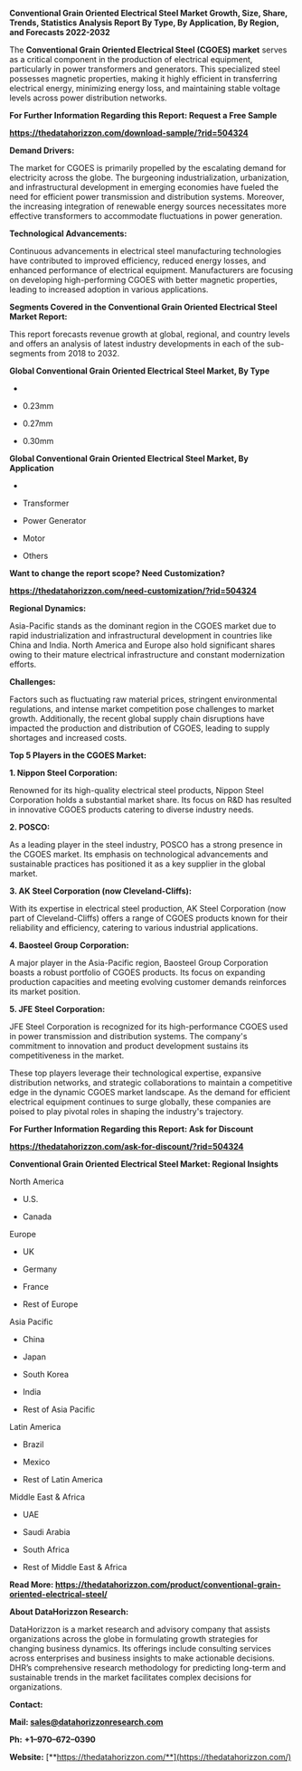 **Conventional Grain Oriented Electrical Steel Market Growth, Size,
Share, Trends, Statistics Analysis Report By Type, By Application, By
Region, and Forecasts 2022-2032**

The **Conventional Grain Oriented Electrical Steel (CGOES) market**
serves as a critical component in the production of electrical
equipment, particularly in power transformers and generators. This
specialized steel possesses magnetic properties, making it highly
efficient in transferring electrical energy, minimizing energy loss, and
maintaining stable voltage levels across power distribution networks.

**For Further Information Regarding this Report: Request a Free Sample**

**<https://thedatahorizzon.com/download-sample/?rid=504324>**

**Demand Drivers:**

The market for CGOES is primarily propelled by the escalating demand for
electricity across the globe. The burgeoning industrialization,
urbanization, and infrastructural development in emerging economies have
fueled the need for efficient power transmission and distribution
systems. Moreover, the increasing integration of renewable energy
sources necessitates more effective transformers to accommodate
fluctuations in power generation.

**Technological Advancements:**

Continuous advancements in electrical steel manufacturing technologies
have contributed to improved efficiency, reduced energy losses, and
enhanced performance of electrical equipment. Manufacturers are focusing
on developing high-performing CGOES with better magnetic properties,
leading to increased adoption in various applications.

**Segments Covered in the Conventional Grain Oriented Electrical Steel
Market Report:**

This report forecasts revenue growth at global, regional, and country
levels and offers an analysis of latest industry developments in each of
the sub-segments from 2018 to 2032.

**Global Conventional Grain Oriented Electrical Steel Market, By Type**

-   

-   0.23mm

-   0.27mm

-   0.30mm

**Global Conventional Grain Oriented Electrical Steel Market, By
Application**

-   

-   Transformer

-   Power Generator

-   Motor

-   Others

**Want to change the report scope? Need Customization?**

**<https://thedatahorizzon.com/need-customization/?rid=504324>**

**Regional Dynamics:**

Asia-Pacific stands as the dominant region in the CGOES market due to
rapid industrialization and infrastructural development in countries
like China and India. North America and Europe also hold significant
shares owing to their mature electrical infrastructure and constant
modernization efforts.

**Challenges:**

Factors such as fluctuating raw material prices, stringent environmental
regulations, and intense market competition pose challenges to market
growth. Additionally, the recent global supply chain disruptions have
impacted the production and distribution of CGOES, leading to supply
shortages and increased costs.

**Top 5 Players in the CGOES Market:**

**1. Nippon Steel Corporation:**

Renowned for its high-quality electrical steel products, Nippon Steel
Corporation holds a substantial market share. Its focus on R&D has
resulted in innovative CGOES products catering to diverse industry
needs.

**2. POSCO:**

As a leading player in the steel industry, POSCO has a strong presence
in the CGOES market. Its emphasis on technological advancements and
sustainable practices has positioned it as a key supplier in the global
market.

**3. AK Steel Corporation (now Cleveland-Cliffs):**

With its expertise in electrical steel production, AK Steel Corporation
(now part of Cleveland-Cliffs) offers a range of CGOES products known
for their reliability and efficiency, catering to various industrial
applications.

**4. Baosteel Group Corporation:**

A major player in the Asia-Pacific region, Baosteel Group Corporation
boasts a robust portfolio of CGOES products. Its focus on expanding
production capacities and meeting evolving customer demands reinforces
its market position.

**5. JFE Steel Corporation:**

JFE Steel Corporation is recognized for its high-performance CGOES used
in power transmission and distribution systems. The company's commitment
to innovation and product development sustains its competitiveness in
the market.

These top players leverage their technological expertise, expansive
distribution networks, and strategic collaborations to maintain a
competitive edge in the dynamic CGOES market landscape. As the demand
for efficient electrical equipment continues to surge globally, these
companies are poised to play pivotal roles in shaping the industry's
trajectory.

**For Further Information Regarding this Report: Ask for Discount**

**<https://thedatahorizzon.com/ask-for-discount/?rid=504324>**

**Conventional Grain Oriented Electrical Steel Market: Regional
Insights**

North America

-   U.S.

-   Canada

Europe

-   UK

-   Germany

-   France

-   Rest of Europe

Asia Pacific

-   China

-   Japan

-   South Korea

-   India

-   Rest of Asia Pacific

Latin America

-   Brazil

-   Mexico

-   Rest of Latin America

Middle East & Africa

-   UAE

-   Saudi Arabia

-   South Africa

-   Rest of Middle East & Africa

**Read More:
<https://thedatahorizzon.com/product/conventional-grain-oriented-electrical-steel/>**

**About DataHorizzon Research:**

DataHorizzon is a market research and advisory company that assists
organizations across the globe in formulating growth strategies for
changing business dynamics. Its offerings include consulting services
across enterprises and business insights to make actionable decisions.
DHR’s comprehensive research methodology for predicting long-term and
sustainable trends in the market facilitates complex decisions for
organizations.

**Contact:**

**Mail: <sales@datahorizzonresearch.com>**

**Ph:** **+1–970–672–0390**

**Website:**
[**https://thedatahorizzon.com/**](https://thedatahorizzon.com/)
